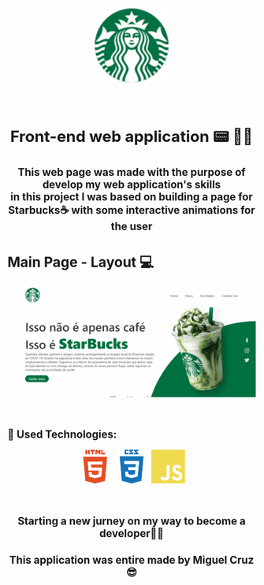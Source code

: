 <h1 align="center">
  <img src="./public/images/logo.png" alt="Logo Starbucks" width="150">
</h1>

<br>

## **<h2 align="center">Front-end web application 📟 👨‍💻</h2>**

## <p><h2 align="center">This web page was made with the purpose of develop my web application's skills <br> in this project I was based on building a page for Starbucks☕ with some interactive animations for the user </h2> </p>


# **Main Page - Layout** 💻

<p align="center">
  <img src="./github/Starbucks.gif" width="1400px"/>
</p>

<br>

## 🚀 Used Technologies:

<p align="center">
<img src="https://github.com/devicons/devicon/blob/master/icons/html5/html5-plain-wordmark.svg" alt="html5"  width="70" height="70"/>
<img src="https://github.com/devicons/devicon/blob/master/icons/css3/css3-plain-wordmark.svg" alt="css3" width="70" height="70"/>
<img src="https://github.com/devicons/devicon/blob/master/icons/javascript/javascript-plain.svg" alt="javascript" width="70" height="70"/>
</p>

<br>


## **<p align="center">Starting a new jurney on my way to become a developer🐱‍🏍</p>**


### <p> <h2 align="center"> This application was entire made by Miguel Cruz😎 </h2> </p>
